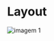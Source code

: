 # Layout
![imagem 1](https://github.com/chelasrcn/project-digital-clock/assets/32369357/8126be09-dfb8-4ea7-8977-293ea0468860)
